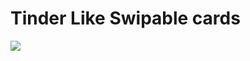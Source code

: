 # Tinder Like Swipable cards
<img src="https://raw.githubusercontent.com/vivaan-m/Swiplable_Cards/master/ezgif.com-video-to-gif.gif" hieght="50%">
